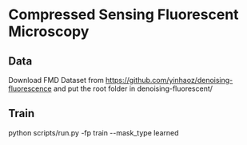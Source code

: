 # Compressed Sensing Fluorescent Microscopy

## Data
Download FMD Dataset from https://github.com/yinhaoz/denoising-fluorescence and put the root folder in denoising-fluorescent/

## Train
python scripts/run.py -fp train --mask_type learned